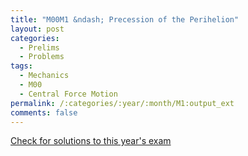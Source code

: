 ```yaml
---
title: "M00M1 &ndash; Precession of the Perihelion"
layout: post
categories:
  - Prelims
  - Problems
tags:
  - Mechanics
  - M00
  - Central Force Motion
permalink: /:categories/:year/:month/M1:output_ext
comments: false
---
```

<object data="2000M1M.pdf" type="application/pdf" width="100%" height="500"></object>
<div class="message"><a href='https://princetonprelim.com/prelim/5/'>Check for solutions to this year's exam</a></div>